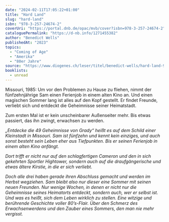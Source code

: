 ```yaml
---
date: "2024-02-11T17:05:22+01:00"
title: "Hard Land"
slug: "hard-land"
isbn: "978-3-257-24674-2"
coverUri: "https://portal.dnb.de/opac/mvb/cover?isbn=978-3-257-24674-2"
cataloguePermalink: "https://d-nb.info/1271455382"
author: "Benedict Wells"
publishedAt: "2023"
topics:
  - "Coming of Age"
  - "Amerika"
  - "80er Jahre"
source: "https://www.diogenes.ch/leser/titel/benedict-wells/hard-land-9783257246742.html"
booklists:
  - unread
---
```


Missouri, 1985: Um vor den Problemen zu Hause zu fliehen, nimmt der 
fünfzehnjährige Sam einen Ferienjob in einem alten Kino an. Und einen magischen 
Sommer lang ist alles auf den Kopf gestellt. Er findet Freunde, verliebt sich 
und entdeckt die Geheimnisse seiner Heimatstadt.

Zum ersten Mal ist er kein unscheinbarer Außenseiter mehr. Bis etwas passiert, 
das ihn zwingt, erwachsen zu werden.

_„Entdecke die 49 Geheimnisse von Grady“ heißt es auf dem Schild einer Kleinstadt 
in Missouri. Sam ist fünfzehn und kennt kein einziges, und auch sonst besteht 
sein Leben eher aus Tiefpunkten. Bis er seinen Ferienjob in einem alten Kino 
anfängt._

_Dort trifft er nicht nur auf den schlagfertigen Cameron und den in sich 
gekehrten Sportler Hightower, sondern auch auf die draufgängerische und etwas 
ältere Kirstie, in die er sich verliebt._

_Doch alle drei haben gerade ihren Abschluss gemacht und werden im Herbst 
wegziehen. Sam bleibt also nur dieser eine Sommer mit seinen neuen Freunden. Nur 
wenige Wochen, in denen er nicht nur die Geheimnisse seines Heimatorts entdeckt, 
sondern auch, wer er selbst ist. Und was es heißt, sich dem Leben wirklich zu 
stellen. Eine witzige und berührende Geschichte voller 80’s-Flair. Über den 
Schmerz des Erwachsenwerdens und den Zauber eines Sommers, den man nie mehr 
vergisst._

        
    


                    
                    


                        
